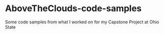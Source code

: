 # AboveTheClouds-code-samples
Some code samples from what I worked on for my Capstone Project at Ohio State
